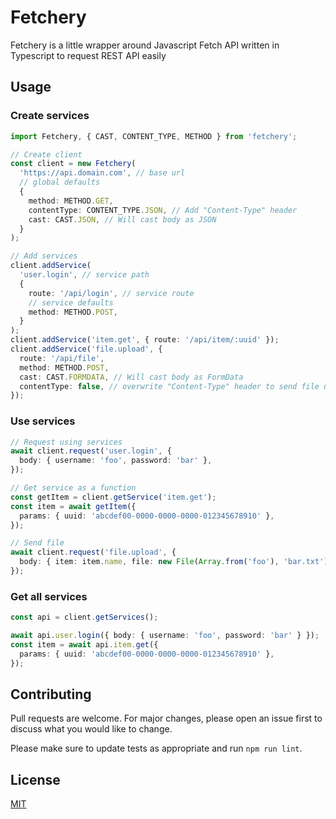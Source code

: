 # Fetchery

Fetchery is a little wrapper around Javascript Fetch API written in Typescript to request REST API easily

## Usage

### Create services

```typescript
import Fetchery, { CAST, CONTENT_TYPE, METHOD } from 'fetchery';

// Create client
const client = new Fetchery(
  'https://api.domain.com', // base url
  // global defaults
  {
    method: METHOD.GET,
    contentType: CONTENT_TYPE.JSON, // Add "Content-Type" header
    cast: CAST.JSON, // Will cast body as JSON
  }
);

// Add services
client.addService(
  'user.login', // service path
  {
    route: '/api/login', // service route
    // service defaults
    method: METHOD.POST,
  }
);
client.addService('item.get', { route: '/api/item/:uuid' });
client.addService('file.upload', {
  route: '/api/file',
  method: METHOD.POST,
  cast: CAST.FORMDATA, // Will cast body as FormData
  contentType: false, // overwrite "Content-Type" header to send file using FormData
});
```

### Use services

```typescript
// Request using services
await client.request('user.login', {
  body: { username: 'foo', password: 'bar' },
});

// Get service as a function
const getItem = client.getService('item.get');
const item = await getItem({
  params: { uuid: 'abcdef00-0000-0000-0000-012345678910' },
});

// Send file
await client.request('file.upload', {
  body: { item: item.name, file: new File(Array.from('foo'), 'bar.txt') },
});
```

### Get all services

```typescript
const api = client.getServices();

await api.user.login({ body: { username: 'foo', password: 'bar' } });
const item = await api.item.get({
  params: { uuid: 'abcdef00-0000-0000-0000-012345678910' },
});
```

## Contributing

Pull requests are welcome. For major changes, please open an issue first to discuss what you would like to change.

Please make sure to update tests as appropriate and run `npm run lint`.

## License

[MIT](./LICENSE)
